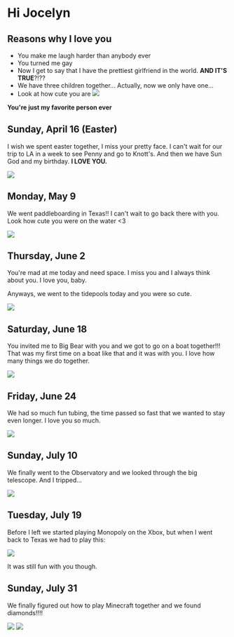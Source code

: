 # Hi Jocelyn

## Reasons why I love you

* You make me laugh harder than anybody ever
* You turned me gay
* Now I get to say that I have the prettiest girlfriend in the world. **AND IT'S TRUE**?!??
* We have three children together... Actually, now we only have one...
* Look at how cute you are 
![](mybaby.png)

**You're just my favorite person ever**

## Sunday, April 16 (Easter)

I wish we spent easter together, I miss your pretty face. I can't wait for our trip to LA in a week to see Penny and go to Knott's. And then we have Sun God and my birthday. **I LOVE YOU.**

![](disney.jpg)

## Monday, May 9

We went paddleboarding in Texas!! I can't wait to go back there with you. Look how cute you were on the water <3

![](paddleboarding.jpg)

## Thursday, June 2 

You're mad at me today and need space. I miss you and I always think about you. I love you, baby. 

Anyways, we went to the tidepools today and you were so cute.

![](tidepools.jpg)

## Saturday, June 18

You invited me to Big Bear with you and we got to go on a boat together!!! That was my first time on a boat like that and it was with you. I love how many things we do together.

![](boat.png)

## Friday, June 24

We had so much fun tubing, the time passed so fast that we wanted to stay even longer. I love you so much.

![](tubing.png)

## Sunday, July 10

We finally went to the Observatory and we looked through the big telescope. And I tripped...

![](telescope.png)

## Tuesday, July 19

Before I left we started playing Monopoly on the Xbox, but when I went back to Texas we had to play this:

![](monopoly.png)

It was still fun with you though.

## Sunday, July 31

We finally figured out how to play Minecraft together and we found diamonds!!!!

![](minecraft1.png)
![](minecraft2.png)
